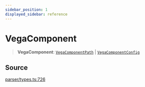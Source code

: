 ```yaml
---
sidebar_position: 1
displayed_sidebar: reference
---
```


# VegaComponent

> **VegaComponent**: [`VegaComponentPath`](../interfaces/VegaComponentPath.md) \| [`VegaComponentConfig`](../interfaces/VegaComponentConfig.md)

## Source

[parser/types.ts:726](https://github.com/revisit-studies/study/blob/efe024014f47f3678c492aad1b0b6d08049cd6eb/src/parser/types.ts#L726)

